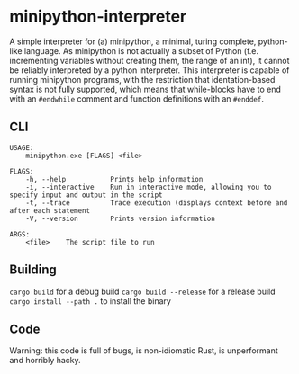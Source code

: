 # minipython-interpreter

A simple interpreter for (a) minipython, a minimal, turing complete, python-like language. As minipython is not actually a subset of Python (f.e. incrementing variables without creating them, the range of an int), it cannot be reliably interpreted by a python interpreter. This interpreter is capable of running minipython programs, with the restriction that identation-based syntax is not fully supported, which means that while-blocks have to end with an `#endwhile` comment and function definitions with an `#enddef`.

## CLI

```
USAGE:
    minipython.exe [FLAGS] <file>

FLAGS:
    -h, --help           Prints help information
    -i, --interactive    Run in interactive mode, allowing you to specify input and output in the script
    -t, --trace          Trace execution (displays context before and after each statement
    -V, --version        Prints version information

ARGS:
    <file>    The script file to run
```

## Building

`cargo build` for a debug build
`cargo build --release` for a release build
`cargo install --path .` to install the binary

## Code

Warning: this code is full of bugs, is non-idiomatic Rust, is unperformant and horribly hacky.
